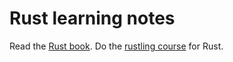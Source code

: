 # Rust learning notes

Read the [Rust book](https://doc.rust-lang.org/book/).
Do the [rustling course](https://github.com/rust-lang/rustlings) for Rust.